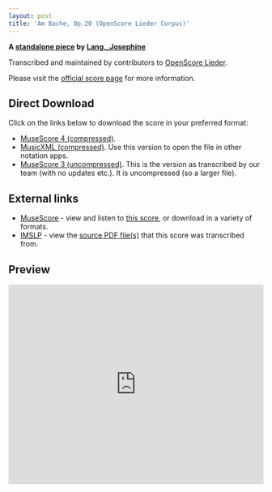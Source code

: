 ```yaml
---
layout: post
title: 'Am Bache, Op.20 (OpenScore Lieder Corpus)'
---
```


__A [standalone piece](https://fourscoreandmore.org/openscore/lieder/Lang,_Josephine/_/) by [Lang,_Josephine](https://fourscoreandmore.org/openscore/lieder/Lang,_Josephine)__

Transcribed and maintained by contributors to [OpenScore Lieder].

Please visit the [official score page] for more information.

[official score page]: https://musescore.com/openscore-lieder-corpus/scores/6093956
[OpenScore Lieder]: https://musescore.com/openscore-lieder-corpus

## Direct Download

Click on the links below to download the score in your preferred format:
- [MuseScore 4 (compressed)](https://fourscoreandmore.org/openscore/lieder/Lang,_Josephine/_/Am_Bache,_Op.20.mscz).
- [MusicXML (compressed)](https://fourscoreandmore.org/openscore/lieder/Lang,_Josephine/_/Am_Bache,_Op.20.mxl). Use this version to open the file in other notation apps.
- [MuseScore 3 (uncompressed)](https://raw.githubusercontent.com/OpenScore/Lieder/refs/heads/main/scores/Lang,_Josephine/_/Am_Bache,_Op.20/lc6093956.mscx). This is the version as transcribed by our team (with no updates etc.). It is uncompressed (so a larger file).

## External links

- [MuseScore] - view and listen to [this score][MuseScore], or download in a variety of formats.
- [IMSLP] - view the [source PDF file(s)][IMSLP] that this score was transcribed from.

[MuseScore]: https://musescore.com/score/6093956
[IMSLP]: https://imslp.org/wiki/Special:ReverseLookup/617003

## Preview

<iframe width="100%" height="394" src="https://musescore.com/openscore-lieder-corpus/scores/6093956/embed" frameborder="0" allowfullscreen allow="autoplay; fullscreen"></iframe>
